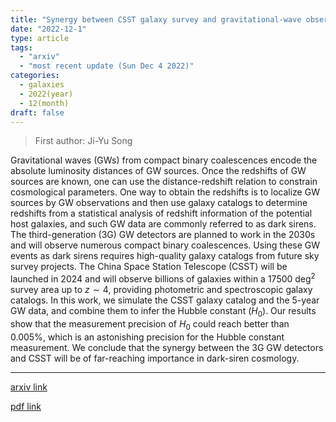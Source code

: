 ```yaml
---
title: "Synergy between CSST galaxy survey and gravitational-wave observation: Inferring the Hubble constant from dark standard sirens"
date: "2022-12-1"
type: article
tags:
  - "arxiv"
  - "most recent update (Sun Dec 4 2022)"
categories:
  - galaxies
  - 2022(year)
  - 12(month)
draft: false
---
```


> First author: Ji-Yu Song

 Gravitational waves (GWs) from compact binary coalescences encode the
absolute luminosity distances of GW sources. Once the redshifts of GW sources
are known, one can use the distance-redshift relation to constrain cosmological
parameters. One way to obtain the redshifts is to localize GW sources by GW
observations and then use galaxy catalogs to determine redshifts from a
statistical analysis of redshift information of the potential host galaxies,
and such GW data are commonly referred to as dark sirens. The third-generation
(3G) GW detectors are planned to work in the 2030s and will observe numerous
compact binary coalescences. Using these GW events as dark sirens requires
high-quality galaxy catalogs from future sky survey projects. The China Space
Station Telescope (CSST) will be launched in 2024 and will observe billions of
galaxies within a 17500 deg$^2$ survey area up to $z\sim 4$, providing
photometric and spectroscopic galaxy catalogs. In this work, we simulate the
CSST galaxy catalog and the 5-year GW data, and combine them to infer the
Hubble constant ($H_0$). Our results show that the measurement precision of
$H_0$ could reach better than $0.005\%$, which is an astonishing precision for
the Hubble constant measurement. We conclude that the synergy between the 3G GW
detectors and CSST will be of far-reaching importance in dark-siren cosmology.

---
[arxiv link](http://arxiv.org/abs/2212.00531v1)

[pdf link](http://arxiv.org/pdf/2212.00531v1)